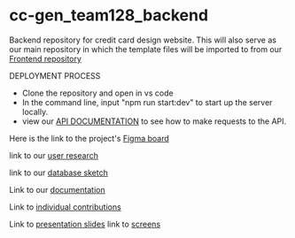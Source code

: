 # cc-gen_team128_backend
Backend repository for credit card design website.
This will also serve as our main repository in which the template files will be imported to
from our [Frontend repository](https://github.com/zuri-training/cc-gen_team128_frontend)

DEPLOYMENT PROCESS
- Clone the repository and open in vs code
- In the command line, input "npm run start:dev" to start up the server locally. 
- view our [API DOCUMENTATION](https://documenter.getpostman.com/view/21602276/VUjMo5vw) to see how to make requests to the API. 


Here is the link to the project's [Figma board](https://www.figma.com/file/LdGc8lbpgUf0qdofxwa0e8/Proj_team_128?node-id=0%3A1) 

link to our [user research](https://www.figma.com/file/6Y76LpFlCDB4gD1FogQIQt/Proj_team_128?node-id=0%3A1)

link to our [database sketch](https://dbdiagram.io/d/62dc497e0d66c7465537c6a7)

Link to our [documentation](https://docs.google.com/document/d/1ZnLUCBjUNMblIwR58OmZkvLMHSPpoMAgKWLKpoGx-zs/edit?usp=sharing)

Link to [individual contributions](https://docs.google.com/spreadsheets/d/1QLp4YW93r8Ha7Lt3syzdXHzdnVfuNkRMt9aSHMIt6OQ/edit?usp=drivesdk) 

Link to [presentation slides](https://www.figma.com/proto/LdGc8lbpgUf0qdofxwa0e8/Proj_team_128?page-id=452%3A284&node-id=460%3A1471&viewport=701%2C-783%2C0.55&scaling=contain&starting-point-node-id=453%3A336)
link to [screens](https://www.figma.com/file/LdGc8lbpgUf0qdofxwa0e8/Proj_team_128?node-id=43%3A1669)

